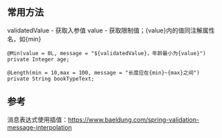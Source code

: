 ## 常用方法

validatedValue - 获取入参值
value - 获取限制值；{value}内的值同注解属性名，如{min}
```
@Min(value = 0L, message = "${validatedValue}，年龄最小为{value}")
private Integer age;
    
@Length(min = 10,max = 100, message = "长度应在{min}~{max}之间")
private String bookTypeText;
```


## 参考
消息表达式使用插值：https://www.baeldung.com/spring-validation-message-interpolation